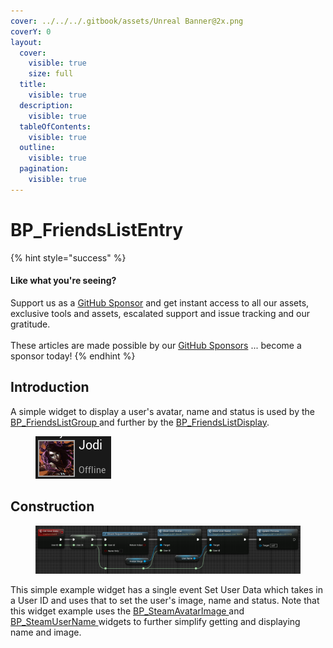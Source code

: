 ```yaml
---
cover: ../../../.gitbook/assets/Unreal Banner@2x.png
coverY: 0
layout:
  cover:
    visible: true
    size: full
  title:
    visible: true
  description:
    visible: true
  tableOfContents:
    visible: true
  outline:
    visible: true
  pagination:
    visible: true
---
```


# BP\_FriendsListEntry

{% hint style="success" %}
#### Like what you're seeing?

Support us as a [GitHub Sponsor](../../../become-a-sponsor/) and get instant access to all our assets, exclusive tools and assets, escalated support and issue tracking and our gratitude.\
\
These articles are made possible by our [GitHub Sponsors](../../../become-a-sponsor/) ... become a sponsor today!
{% endhint %}

## Introduction

A simple widget to display a user's avatar, name and status is used by the [BP\_FriendsListGroup ](bp\_friendslistgroup.md)and further by the [BP\_FriendsListDisplay](bp\_friendslistdisplay.md).

<figure><img src="../../../.gitbook/assets/image (361).png" alt=""><figcaption></figcaption></figure>

## Construction

<figure><img src="../../../.gitbook/assets/image (362).png" alt=""><figcaption></figcaption></figure>

This simple example widget has a single event Set User Data which takes in a User ID and uses that to set the user's image, name and status. Note that this widget example uses the [BP\_SteamAvatarImage ](bp\_steamavatarimage.md)and [BP\_SteamUserName ](bp\_steamusername.md)widgets to further simplify getting and displaying name and image.
